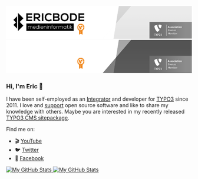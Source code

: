 <a href="https://github.com/EricBode#gh-light-mode-only">
    <img src="./banner-light.png#gh-light-mode-only" alt="Eric Bode"/>
</a>
<a href="https://github.com/EricBode#gh-dark-mode-only">
    <img src="./banner-dark.png#gh-dark-mode-only" alt="Eric Bode"/>
</a>

### Hi, I'm Eric 👋

I have been self-employed as an [Integrator](https://typo3.com/services/certifications/certified-integrator-listing "TYPO3 CMS Certified Integrator (TCCI)") and developer for [TYPO3](https://github.com/TYPO3/typo3 "TYPO3 CMS – Open Source Content Management") since 2011. I love and [support](https://github.com/EricBode?tab=sponsoring "Regular GitHub sponsorship") open source software and like to share my knowledge with others. Maybe you are interested in my recently released [TYPO3 CMS sitepackage](https://github.com/EricBode/sitepackage "It stays close to the recommended standard").

Find me on:
- 🎬 [YouTube](https://www.youtube.com/@ErHaWeb "Interesting topics from my daily work, which I examine in more detail in this channel")
- 🐦 [Twitter](https://twitter.com/ErHaWeb "I mainly use it to interact with the TYPO3 community")
- 👤 [Facebook](https://www.facebook.com/ErHaWeb "Meet me there in the german and english TYPO3 groups")

<a href="https://github.com/EricBode#gh-light-mode-only">
  <img src="https://github-readme-stats.vercel.app/api?username=EricBode&show_icons=true&theme=default&hide_border=1#gh-light-mode-only" alt="My GitHub Stats" />
</a>

<a href="https://github.com/EricBode#gh-dark-mode-only">
  <img src="https://github-readme-stats.vercel.app/api?username=EricBode&show_icons=true&theme=github_dark&hide_border=1#gh-dark-mode-only" alt="My GitHub Stats" />
</a>

<!--
**EricBode/EricBode** is a ✨ _special_ ✨ repository because its `README.md` (this file) appears on your GitHub profile.

Here are some ideas to get you started:

- 🔭 I’m currently working on ...
- 🌱 I’m currently learning ...
- 👯 I’m looking to collaborate on ...
- 🤔 I’m looking for help with ...
- 💬 Ask me about ...
- 📫 How to reach me: ...
- 😄 Pronouns: ...
- ⚡ Fun fact: ...
-->
